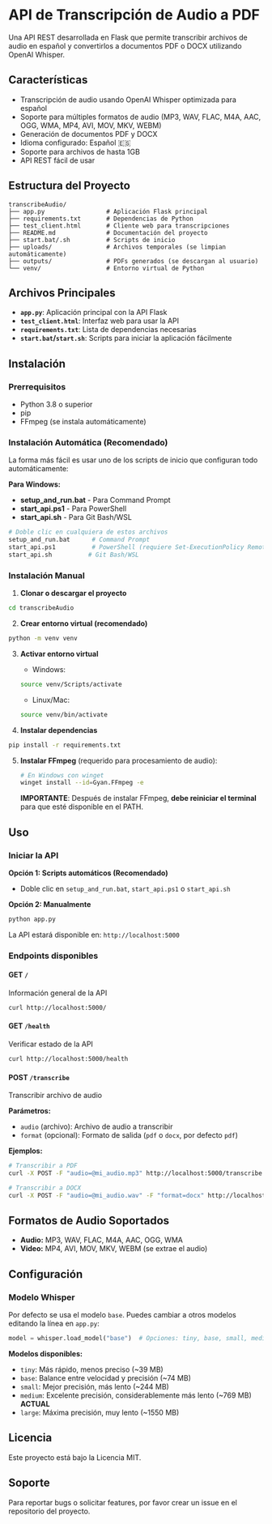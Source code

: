 # API de Transcripción de Audio a PDF

Una API REST desarrollada en Flask que permite transcribir archivos de audio en español y convertirlos a documentos PDF o DOCX utilizando OpenAI Whisper.

## Características

- Transcripción de audio usando OpenAI Whisper optimizada para español
- Soporte para múltiples formatos de audio (MP3, WAV, FLAC, M4A, AAC, OGG, WMA, MP4, AVI, MOV, MKV, WEBM)
- Generación de documentos PDF y DOCX
- Idioma configurado: Español 🇪🇸
- Soporte para archivos de hasta 1GB
- API REST fácil de usar

## Estructura del Proyecto

```
transcribeAudio/
├── app.py                 # Aplicación Flask principal
├── requirements.txt       # Dependencias de Python
├── test_client.html       # Cliente web para transcripciones
├── README.md              # Documentación del proyecto
├── start.bat/.sh          # Scripts de inicio
├── uploads/               # Archivos temporales (se limpian automáticamente)
├── outputs/               # PDFs generados (se descargan al usuario)
└── venv/                  # Entorno virtual de Python
```

## Archivos Principales

- **`app.py`**: Aplicación principal con la API Flask
- **`test_client.html`**: Interfaz web para usar la API
- **`requirements.txt`**: Lista de dependencias necesarias
- **`start.bat`/`start.sh`**: Scripts para iniciar la aplicación fácilmente

## Instalación

### Prerrequisitos

- Python 3.8 o superior
- pip
- FFmpeg (se instala automáticamente)

### Instalación Automática (Recomendado)

La forma más fácil es usar uno de los scripts de inicio que configuran todo automáticamente:

**Para Windows:**

- **setup_and_run.bat** - Para Command Prompt
- **start_api.ps1** - Para PowerShell
- **start_api.sh** - Para Git Bash/WSL

```bash
# Doble clic en cualquiera de estos archivos
setup_and_run.bat      # Command Prompt
start_api.ps1          # PowerShell (requiere Set-ExecutionPolicy RemoteSigned)
start_api.sh          # Git Bash/WSL
```

### Instalación Manual

1. **Clonar o descargar el proyecto**

```bash
cd transcribeAudio
```

2. **Crear entorno virtual (recomendado)**

```bash
python -m venv venv
```

3. **Activar entorno virtual**

   - Windows:

   ```bash
   source venv/Scripts/activate
   ```

   - Linux/Mac:

   ```bash
   source venv/bin/activate
   ```

4. **Instalar dependencias**

```bash
pip install -r requirements.txt
```

5. **Instalar FFmpeg** (requerido para procesamiento de audio):

   ```bash
   # En Windows con winget
   winget install --id=Gyan.FFmpeg -e
   ```

   **IMPORTANTE**: Después de instalar FFmpeg, **debe reiniciar el terminal** para que esté disponible en el PATH.

## Uso

### Iniciar la API

**Opción 1: Scripts automáticos (Recomendado)**

- Doble clic en `setup_and_run.bat`, `start_api.ps1` o `start_api.sh`

**Opción 2: Manualmente**

```bash
python app.py
```

La API estará disponible en: `http://localhost:5000`

### Endpoints disponibles

#### GET `/`

Información general de la API

```bash
curl http://localhost:5000/
```

#### GET `/health`

Verificar estado de la API

```bash
curl http://localhost:5000/health
```

#### POST `/transcribe`

Transcribir archivo de audio

**Parámetros:**

- `audio` (archivo): Archivo de audio a transcribir
- `format` (opcional): Formato de salida (`pdf` o `docx`, por defecto `pdf`)

**Ejemplos:**

```bash
# Transcribir a PDF
curl -X POST -F "audio=@mi_audio.mp3" http://localhost:5000/transcribe --output transcripcion.pdf

# Transcribir a DOCX
curl -X POST -F "audio=@mi_audio.wav" -F "format=docx" http://localhost:5000/transcribe --output transcripcion.docx
```

## Formatos de Audio Soportados

- **Audio:** MP3, WAV, FLAC, M4A, AAC, OGG, WMA
- **Video:** MP4, AVI, MOV, MKV, WEBM (se extrae el audio)

## Configuración

### Modelo Whisper

Por defecto se usa el modelo `base`. Puedes cambiar a otros modelos editando la línea en `app.py`:

```python
model = whisper.load_model("base")  # Opciones: tiny, base, small, medium, large
```

**Modelos disponibles:**

- `tiny`: Más rápido, menos preciso (~39 MB)
- `base`: Balance entre velocidad y precisión (~74 MB)
- `small`: Mejor precisión, más lento (~244 MB)
- `medium`: Excelente precisión, considerablemente más lento (~769 MB) **ACTUAL**
- `large`: Máxima precisión, muy lento (~1550 MB)

## Licencia

Este proyecto está bajo la Licencia MIT.

## Soporte

Para reportar bugs o solicitar features, por favor crear un issue en el repositorio del proyecto.
